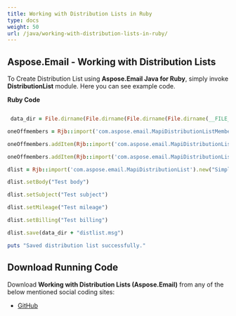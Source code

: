 ```yaml
---
title: Working with Distribution Lists in Ruby
type: docs
weight: 50
url: /java/working-with-distribution-lists-in-ruby/
---
```


## **Aspose.Email - Working with Distribution Lists**
To Create Distribution List using **Aspose.Email Java for Ruby**, simply invoke **DistributionList** module. Here you can see example code.

**Ruby Code**

``` ruby

 data_dir = File.dirname(File.dirname(File.dirname(File.dirname(__FILE__)))) + '/data/'

oneOffmembers = Rjb::import('com.aspose.email.MapiDistributionListMemberCollection').new

oneOffmembers.addItem(Rjb::import('com.aspose.email.MapiDistributionListMember').new("John R. Patrick", "JohnRPatrick@armyspy.com"))

oneOffmembers.addItem(Rjb::import('com.aspose.email.MapiDistributionListMember').new("Tilly Bates", "TillyBates@armyspy.com"))

dlist = Rjb::import('com.aspose.email.MapiDistributionList').new("Simple list", oneOffmembers)

dlist.setBody("Test body")

dlist.setSubject("Test subject")

dlist.setMileage("Test mileage")

dlist.setBilling("Test billing")

dlist.save(data_dir + "distlist.msg")

puts "Saved distribution list successfully."

```
## **Download Running Code**
Download **Working with Distribution Lists (Aspose.Email)** from any of the below mentioned social coding sites:

- [GitHub](https://github.com/aspose-email/Aspose.Email-for-Java/blob/master/Plugins/Aspose_Email_Java_for_Ruby/lib/asposeemailjava/Outlook/distributionlist.rb)
